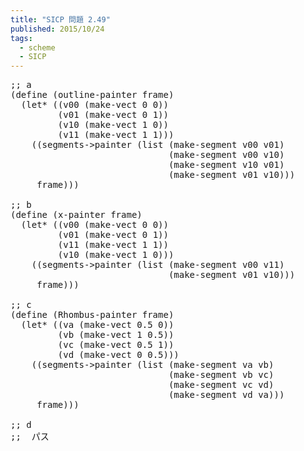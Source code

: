 ```yaml
---
title: "SICP 問題 2.49"
published: 2015/10/24
tags:
  - scheme
  - SICP
---
```



<pre class="code lang-scheme" data-lang="scheme" data-unlink><span class="synComment">;; a</span>
<span class="synSpecial">(</span><span class="synStatement">define</span> <span class="synSpecial">(</span>outline-painter frame<span class="synSpecial">)</span>
  <span class="synSpecial">(</span><span class="synStatement">let*</span> <span class="synSpecial">((</span>v00 <span class="synSpecial">(</span>make-vect <span class="synConstant">0</span> <span class="synConstant">0</span><span class="synSpecial">))</span>
         <span class="synSpecial">(</span>v01 <span class="synSpecial">(</span>make-vect <span class="synConstant">0</span> <span class="synConstant">1</span><span class="synSpecial">))</span>
         <span class="synSpecial">(</span>v10 <span class="synSpecial">(</span>make-vect <span class="synConstant">1</span> <span class="synConstant">0</span><span class="synSpecial">))</span>
         <span class="synSpecial">(</span>v11 <span class="synSpecial">(</span>make-vect <span class="synConstant">1</span> <span class="synConstant">1</span><span class="synSpecial">)))</span>
    <span class="synSpecial">((</span>segments-&gt;painter <span class="synSpecial">(</span><span class="synIdentifier">list</span> <span class="synSpecial">(</span>make-segment v00 v01<span class="synSpecial">)</span>
                              <span class="synSpecial">(</span>make-segment v00 v10<span class="synSpecial">)</span>
                              <span class="synSpecial">(</span>make-segment v10 v01<span class="synSpecial">)</span>
                              <span class="synSpecial">(</span>make-segment v01 v10<span class="synSpecial">)))</span>
     frame<span class="synSpecial">)))</span>

<span class="synComment">;; b</span>
<span class="synSpecial">(</span><span class="synStatement">define</span> <span class="synSpecial">(</span>x-painter frame<span class="synSpecial">)</span>
  <span class="synSpecial">(</span><span class="synStatement">let*</span> <span class="synSpecial">((</span>v00 <span class="synSpecial">(</span>make-vect <span class="synConstant">0</span> <span class="synConstant">0</span><span class="synSpecial">))</span>
         <span class="synSpecial">(</span>v01 <span class="synSpecial">(</span>make-vect <span class="synConstant">0</span> <span class="synConstant">1</span><span class="synSpecial">))</span>
         <span class="synSpecial">(</span>v11 <span class="synSpecial">(</span>make-vect <span class="synConstant">1</span> <span class="synConstant">1</span><span class="synSpecial">))</span>
         <span class="synSpecial">(</span>v10 <span class="synSpecial">(</span>make-vect <span class="synConstant">1</span> <span class="synConstant">0</span><span class="synSpecial">)))</span>
    <span class="synSpecial">((</span>segments-&gt;painter <span class="synSpecial">(</span><span class="synIdentifier">list</span> <span class="synSpecial">(</span>make-segment v00 v11<span class="synSpecial">)</span>
                              <span class="synSpecial">(</span>make-segment v01 v10<span class="synSpecial">)))</span>
     frame<span class="synSpecial">)))</span>

<span class="synComment">;; c</span>
<span class="synSpecial">(</span><span class="synStatement">define</span> <span class="synSpecial">(</span>Rhombus-painter frame<span class="synSpecial">)</span>
  <span class="synSpecial">(</span><span class="synStatement">let*</span> <span class="synSpecial">((</span>va <span class="synSpecial">(</span>make-vect <span class="synConstant">0.5</span> <span class="synConstant">0</span><span class="synSpecial">))</span>
         <span class="synSpecial">(</span>vb <span class="synSpecial">(</span>make-vect <span class="synConstant">1</span> <span class="synConstant">0.5</span><span class="synSpecial">))</span>
         <span class="synSpecial">(</span>vc <span class="synSpecial">(</span>make-vect <span class="synConstant">0.5</span> <span class="synConstant">1</span><span class="synSpecial">))</span>
         <span class="synSpecial">(</span>vd <span class="synSpecial">(</span>make-vect <span class="synConstant">0</span> <span class="synConstant">0.5</span><span class="synSpecial">)))</span>
    <span class="synSpecial">((</span>segments-&gt;painter <span class="synSpecial">(</span><span class="synIdentifier">list</span> <span class="synSpecial">(</span>make-segment va vb<span class="synSpecial">)</span>
                              <span class="synSpecial">(</span>make-segment vb vc<span class="synSpecial">)</span>
                              <span class="synSpecial">(</span>make-segment vc vd<span class="synSpecial">)</span>
                              <span class="synSpecial">(</span>make-segment vd va<span class="synSpecial">)))</span>
     frame<span class="synSpecial">)))</span>

<span class="synComment">;; d</span>
<span class="synComment">;;  パス</span>
</pre>


